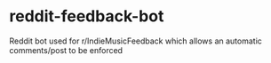 # reddit-feedback-bot
Reddit bot used for r/IndieMusicFeedback which allows an automatic comments/post to be enforced
